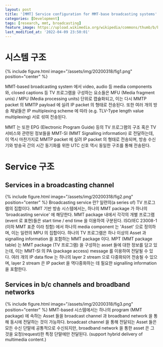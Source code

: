 ```yaml
---
layout: post
title: '[MMT] Service configuration for MMT-base broadcasting systems'
categories: [Development]
tags: [research, mmt, broadcasting]
feature_image: https://upload.wikimedia.org/wikipedia/commons/thumb/b/ba/MPEG_Transport_Stream_HL.svg/800px-MPEG_Transport_Stream_HL.svg.png
last_modified_at: '2022-04-09 23:50:01'
---
```


<!-- more -->

# 시스템 구조

{% include figure.html image="/assets/img/20200318/fig1.png" position="center" %}

MMT-based broadcasting system 에서 video, audio 등 media components 와, closed captions 등 TV 프로그램을 구성하는 요소들은 MFU (Media fragment unis) / MPU (Media processing units) 단위로 캡슐화되고, 이는 다시 MMTP packet 의 MMTP payload 에 실려 IP packet 의 형태로 전송된다. 또한 여러 개의 방송 채널들은 IP multiplexing scheme 에 따라 (e.g. TLV-Type length value multiplexing) 서로 섞여 전송된다.

MMT 는 또한 EPG (Electronic Program Guide) 등의 TV 프로그램의 구조 혹은 TV 서비스와 관련된 정보들을 MMT-SI (MMT Signalling information) 로 전달하는데, 이 역시 마찬가지로 MMTP packet 에 실려 IP packet 의 형태로 전송되며, 방송 수신기와 방송국 간의 시간 동기화를 위한 UTC 신호 역시 동일한 구조를 통해 전송된다.

# Service 구조

## Services in a broadcasting channel

{% include figure.html image="/assets/img/20200318/fig2.png" position="center" %}
Broadcasting service 란? 일련의(a series of) TV 프로그램의 집합이다. MMT 기반 방송 시스템에서는, 하나의 MMT package 가 하나의 'broadcasting service' 에 해당한다. MMT package 내에서 각각의 개별 프로그램(event 로 표현)들은 start time / end time 을 이용하여 구분된다. ISO/IEC 23008-1 (이하 MMT 표준 이라 칭함) 에서 하나의 media component 는 'Asset' 으로 정의하며, 이는 일련의 MPU 의 집합이다. 하나의 TV 프로그램은 하나 이상의 Asset 과 signalling information 을 포함하는 MMT package 이다. MPT (MMT package table) 는 MMT package (TV 프로그램) 을 구성하는 asset 들에 대한 정보를 담고 있는데, 이는 MMT-SI 의 PA (package access) message 를 이용하여 전달될 수 있다.
여러 개의 IP data flow 는 하나의 layer 2 stream 으로 다중화되어 전송될 수 있으며, layer 2 stream 은 IP packet 을 역다중화하는 데 필요한 signalling information 을 포함한다.

## Services in b/c channels and broadband networks

{% include figure.html image="/assets/img/20200318/fig3.png" position="center" %}
MMT-based 시스템에서는 하나의 program (MMT package) 에 속하는 Asset 들을 broadcast channel 과 broadband network 을 통해 동시에 전달하는 것이 가능하다. broadcast channel 을 통해 전달되는 Asset 들은 모든 수신 단말에 공통적으로 수신되지만, broadband network 을 통한 asset 은 그것을 요청(request)한 특정 단말에만 전달된다. (support hybrid delivery of multimedia content.)
